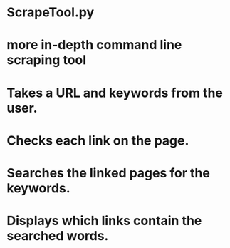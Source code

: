 # ScrapeTool.py
# more in-depth command line scraping tool
# Takes a URL and keywords from the user.
# Checks each link on the page.
# Searches the linked pages for the keywords.
# Displays which links contain the searched words.
